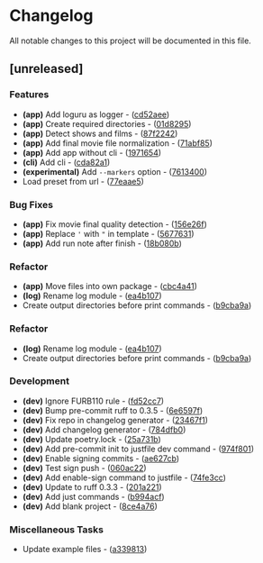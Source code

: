 # Changelog

All notable changes to this project will be documented in this file.

## [unreleased]

### Features

- **(app)** Add loguru as logger - ([cd52aee](https://github.com/pythoninja/easybrake/commit/cd52aee4e41ef3c22091474f30609f3561d5598b))
- **(app)** Create required directories - ([01d8295](https://github.com/pythoninja/easybrake/commit/01d829578867c3daefa7f9809ece6019535dffe5))
- **(app)** Detect shows and films - ([87f2242](https://github.com/pythoninja/easybrake/commit/87f224259fdfaeb68755d69b11035cc7e69c11c7))
- **(app)** Add final movie file normalization - ([71abf85](https://github.com/pythoninja/easybrake/commit/71abf8566e15d5607b981ed834408e8d35f06f7a))
- **(app)** Add app without cli - ([1971654](https://github.com/pythoninja/easybrake/commit/1971654721d59f1545219fe7044755fecd07c3fa))
- **(cli)** Add cli - ([cda82a1](https://github.com/pythoninja/easybrake/commit/cda82a14f58062da51f4209a8f9f3eb9d2658a39))
- **(experimental)** Add `--markers` option - ([7613400](https://github.com/pythoninja/easybrake/commit/7613400215cb00d3efef46be7ceb77d47f4d164f))
- Load preset from url - ([77eaae5](https://github.com/pythoninja/easybrake/commit/77eaae59078f7d0aa3447c5577c954dd7962119a))

### Bug Fixes

- **(app)** Fix movie final quality detection - ([156e26f](https://github.com/pythoninja/easybrake/commit/156e26f35454302085210f1a83ede99507e62155))
- **(app)** Replace `'` with `"` in template - ([5677631](https://github.com/pythoninja/easybrake/commit/567763106233ee70e2f7d7b04e86a0456e4f661a))
- **(app)** Add run note after finish - ([18b080b](https://github.com/pythoninja/easybrake/commit/18b080b86c2f128162ac51c7d236394f792d0281))

### Refactor

- **(app)** Move files into own package - ([cbc4a41](https://github.com/pythoninja/easybrake/commit/cbc4a414f39d20a8302049b8ca32e14fc84c1e67))
- **(log)** Rename log module - ([ea4b107](https://github.com/pythoninja/easybrake/commit/ea4b107e382120e4ba53cca77842c52cdaf46e85))
- Create output directories before print commands - ([b9cba9a](https://github.com/pythoninja/easybrake/commit/b9cba9ae80a62842fad6244319de7361d5530360))

### Refactor

- **(log)** Rename log module - ([ea4b107](https://github.com/pythoninja/easybrake-ng/commit/ea4b107e382120e4ba53cca77842c52cdaf46e85))
- Create output directories before print commands - ([b9cba9a](https://github.com/pythoninja/easybrake-ng/commit/b9cba9ae80a62842fad6244319de7361d5530360))

### Development

- **(dev)** Ignore FURB110 rule - ([fd52cc7](https://github.com/pythoninja/easybrake/commit/fd52cc7fa5f47ae1cb62030f540bc6d9467c27fa))
- **(dev)** Bump pre-commit ruff to 0.3.5 - ([6e6597f](https://github.com/pythoninja/easybrake/commit/6e6597fa06482253fef6c8432410172e3ed133f4))
- **(dev)** Fix repo in changelog generator - ([23467f1](https://github.com/pythoninja/easybrake/commit/23467f16d92fdaff18bd1a006254eefcf8fa7016))
- **(dev)** Add changelog generator - ([784dfb0](https://github.com/pythoninja/easybrake/commit/784dfb09737f64d20b2db604969d7bde49c64190))
- **(dev)** Update poetry.lock - ([25a731b](https://github.com/pythoninja/easybrake/commit/25a731b0492d8a0de7c724b634e1a25820727a29))
- **(dev)** Add pre-commit init to justfile dev command - ([974f801](https://github.com/pythoninja/easybrake/commit/974f801b70948a40a65697cfc6c2eb0308a763fa))
- **(dev)** Enable signing commits - ([ae627cb](https://github.com/pythoninja/easybrake/commit/ae627cbcee09bb3170230f2ffc0180390f8172c7))
- **(dev)** Test sign push - ([060ac22](https://github.com/pythoninja/easybrake/commit/060ac22c8fcd31074c0718cf3061e21fca56c47b))
- **(dev)** Add enable-sign command to justfile - ([74fe3cc](https://github.com/pythoninja/easybrake/commit/74fe3ccdf800a562a4ddab45f3a8e06fe0475e63))
- **(dev)** Update to ruff 0.3.3 - ([201a221](https://github.com/pythoninja/easybrake/commit/201a221e9bfe0db579a05d93fdadb8b0474075a4))
- **(dev)** Add just commands - ([b994acf](https://github.com/pythoninja/easybrake/commit/b994acfb759e3e6deedc52276ee7b64259526bac))
- **(dev)** Add blank project - ([8ce4a76](https://github.com/pythoninja/easybrake/commit/8ce4a763e519c8b4568c1d0b74d43d6c07717cdc))

### Miscellaneous Tasks

- Update example files - ([a339813](https://github.com/pythoninja/easybrake/commit/a3398133b259eabdae7c877a9f25b31bf0508617))

<!-- generated by git-cliff -->
